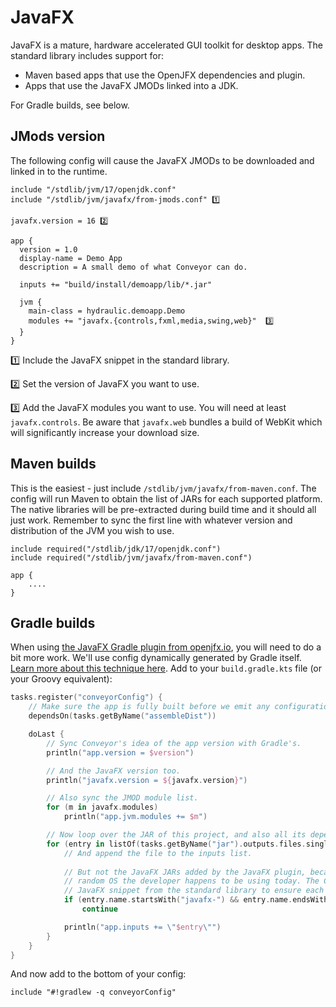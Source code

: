 # JavaFX

JavaFX is a mature, hardware accelerated GUI toolkit for desktop apps. The standard library includes support for:

* Maven based apps that use the OpenJFX dependencies and plugin.
* Apps that use the JavaFX JMODs linked into a JDK.

For Gradle builds, see below.

## JMods version

The following config will cause the JavaFX JMODs to be downloaded and linked in to the runtime.

```hocon
include "/stdlib/jvm/17/openjdk.conf"
include "/stdlib/jvm/javafx/from-jmods.conf" 1️⃣

javafx.version = 16 2️⃣ 

app {
  version = 1.0
  display-name = Demo App
  description = A small demo of what Conveyor can do.

  inputs += "build/install/demoapp/lib/*.jar"

  jvm {
    main-class = hydraulic.demoapp.Demo
    modules += "javafx.{controls,fxml,media,swing,web}"  3️⃣
  }
}
```

1️⃣ Include the JavaFX snippet in the standard library.

2️⃣ Set the version of JavaFX you want to use.

3️⃣ Add the JavaFX modules you want to use. You will need at least `javafx.controls`. Be aware that `javafx.web` bundles a build of WebKit which will significantly increase your download size.

## Maven builds

This is the easiest - just include `/stdlib/jvm/javafx/from-maven.conf`. The config will run Maven to obtain the list of JARs for each supported platform. The native libraries will be pre-extracted during build time and it should all just work. Remember to sync the first line with whatever version and distribution of the JVM you wish to use.

```
include required("/stdlib/jdk/17/openjdk.conf")
include required("/stdlib/jvm/javafx/from-maven.conf")

app {
	....
}
```



## Gradle builds

When using [the JavaFX Gradle plugin from openjfx.io](https://openjfx.io/openjfx-docs/#gradle), you will need to do a bit more work. We'll use config dynamically generated by Gradle itself. [Learn more about this technique here](../configs/maven-gradle.md). Add to your `build.gradle.kts` file (or your Groovy equivalent):

```kotlin
tasks.register("conveyorConfig") {
    // Make sure the app is fully built before we emit any configuration. This bit is optional.
    dependsOn(tasks.getByName("assembleDist"))

    doLast {
        // Sync Conveyor's idea of the app version with Gradle's.
        println("app.version = $version")

        // And the JavaFX version too.
        println("javafx.version = ${javafx.version}")

        // Also sync the JMOD module list.
        for (m in javafx.modules)
            println("app.jvm.modules += $m")

        // Now loop over the JAR of this project, and also all its dependencies.
        for (entry in listOf(tasks.getByName("jar").outputs.files.singleFile) + configurations.runtimeClasspath.get()) {
            // And append the file to the inputs list.
          	
            // But not the JavaFX JARs added by the JavaFX plugin, because those will be for whatever
            // random OS the developer happens to be using today. The Conveyor config will import the
            // JavaFX snippet from the standard library to ensure each platform gets the correct jmods.
            if (entry.name.startsWith("javafx-") && entry.name.endsWith(".jar"))
                continue

            println("app.inputs += \"$entry\"")
        }
    }
}
```

And now add to the bottom of your config:

```
include "#!gradlew -q conveyorConfig"
```
